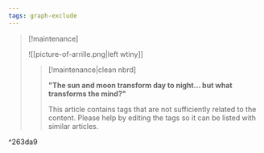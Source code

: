 ```yaml
---
tags: graph-exclude
---
```

> [!maintenance] 
> 
> ![[picture-of-arrille.png|left wtiny]]
> 
> > [!maintenance|clean nbrd]
> > 
> > **"The sun and moon transform day to night... but what transforms the mind?"**
> >
> > This article contains tags that are not sufficiently related to the content. Please help by editing the tags so it can be listed with similar articles.

^263da9
